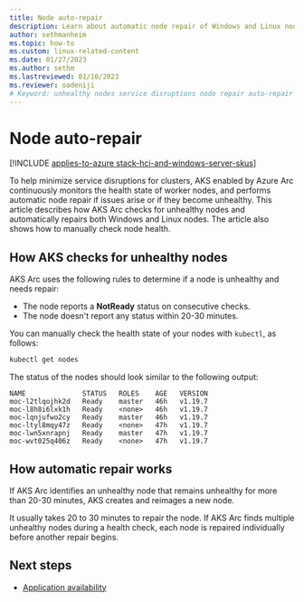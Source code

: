 ```yaml
---
title: Node auto-repair
description: Learn about automatic node repair of Windows and Linux nodes in AKS enabled by Azure Arc.
author: sethmanheim
ms.topic: how-to
ms.custom: linux-related-content
ms.date: 01/27/2023
ms.author: sethm 
ms.lastreviewed: 01/10/2023
ms.reviewer: oadeniji
# Keyword: unhealthy nodes service disruptions node repair auto-repair
---
```


# Node auto-repair

[!INCLUDE [applies-to-azure stack-hci-and-windows-server-skus](includes/aks-hci-applies-to-skus/aks-hybrid-applies-to-azure-stack-hci-windows-server-sku.md)]

To help minimize service disruptions for clusters, AKS enabled by Azure Arc continuously monitors the health state of worker nodes, and performs automatic node repair if issues arise or if they become unhealthy. This article describes how AKS Arc checks for unhealthy nodes and automatically repairs both Windows and Linux nodes. The article also shows how to manually check node health.

## How AKS checks for unhealthy nodes

AKS Arc uses the following rules to determine if a node is unhealthy and needs repair:

- The node reports a **NotReady** status on consecutive checks.
- The node doesn't report any status within 20-30 minutes.

You can manually check the health state of your nodes with `kubectl`, as follows:

```powershell
kubectl get nodes
```

The status of the nodes should look similar to the following output:

```output
NAME              STATUS   ROLES    AGE   VERSION
moc-l2tlqojhk2d   Ready    master   46h   v1.19.7
moc-l8h8i6lxk1h   Ready    <none>   46h   v1.19.7
moc-lqnjufwo2cy   Ready    master   46h   v1.19.7
moc-ltyl8mqy47z   Ready    <none>   47h   v1.19.7
moc-lwn5xnrapnj   Ready    master   47h   v1.19.7
moc-wvt025q406z   Ready    <none>   47h   v1.19.7
```

## How automatic repair works

If AKS Arc identifies an unhealthy node that remains unhealthy for more than 20-30 minutes, AKS creates and reimages a new node.

It usually takes 20 to 30 minutes to repair the node. If AKS Arc finds multiple unhealthy nodes during a health check, each node is repaired individually before another repair begins.

## Next steps

- [Application availability](./app-availability.md)
